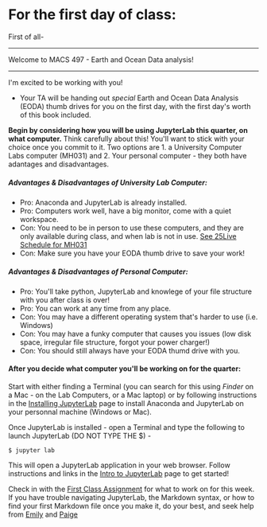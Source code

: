 
# **For the first day of class**:

First of all- 

***
Welcome to MACS 497 - Earth and Ocean Data analysis!  
***

I'm excited to be working with you!  
- Your TA will be handing out *special* Earth and Ocean Data Analysis (EODA) thumb drives for you on the first day, with the first day's worth of this book included. 

**Begin by considering how you will be using JupyterLab this quarter, on what computer.**  Think carefully about this!  You'll want to stick with your choice once you commit to it. Two options are 1. a University Computer Labs computer (MH031) and 2. Your personal computer - they both have adantages and disadvantages.

##### Advantages & Disadvantages of University Lab Computer:
- Pro: Anaconda and JupyterLab is already installed.
- Pro: Computers work well, have a big monitor, come with a quiet workspace.
- Con: You need to be in person to use these computers, and they are only available during class, and when lab is not in use. [See 25Live Schedule for MH031](https://25live.collegenet.com/pro/wwu#!/home/search/location/availabilityWeekly/115185)
- Con: Make sure you have your EODA thumb drive to save your work!

##### Advantages & Disadvantages of Personal Computer:
- Pro: You'll take python, JupyterLab and knowlege of your file structure with you after class is over!
- Pro: You can work at any time from any place. 
- Con: You may have a different operating system that's harder to use (i.e. Windows)
- Con: You may have a funky computer that causes you issues (low disk space, irregular file structure, forgot your power charger!)
- Con: You should still always have your EODA thumd drive with you. 

#### After you decide what computer you'll be working on for the quarter: 
Start with either finding a Terminal (you can search for this using *Finder* on a Mac - on the Lab Computers, or a Mac laptop) or by following instructions in the [Installing JupyterLab](../Pages/installing_jupyterlab) page to install Anaconda and JupyterLab on your personnal machine (Windows or Mac). 

Once JupyterLab is installed - open a Terminal and type the following to launch JupyterLab (DO NOT TYPE THE $) - 

```
$ jupyter lab
```

This will open a JupyterLab application in your web browser.  Follow instructions and links in the [Intro to JupyterLab](../Pages/intro_to_jupyterlab) page to get started!

Check in with the [First Class Assignment](../Assignments/first_class_assignment) for what to work on for this week.  If you have trouble navigating JupyterLab, the Markdown syntax, or how to find your first Markdown file once you make it, do your best, and seek help from [Emily](emily.roland@wwu.edu) and [Paige](koenigp@wwu.edu) 